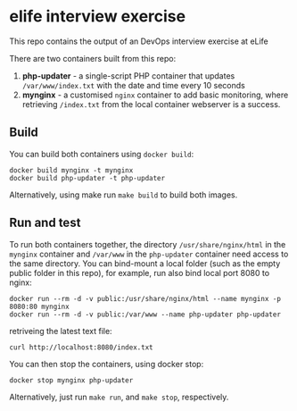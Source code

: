 # elife interview exercise

This repo contains the output of an DevOps interview exercise at eLife

There are two containers built from this repo:

1. **php-updater** - a single-script PHP container that updates `/var/www/index.txt` with the date and time every 10 seconds
1. **mynginx** - a customised `nginx` container to add basic monitoring, where retrieving `/index.txt` from the local container webserver is a success.

## Build

You can build both containers using `docker build`:

```
docker build mynginx -t mynginx
docker build php-updater -t php-updater
```

Alternatively, using make run `make build` to build both images.

## Run and test

To run both containers together, the directory `/usr/share/nginx/html` in the `mynginx` container and `/var/www` in the `php-updater` container need access to the same directory. You can bind-mount a local folder (such as the empty public folder in this repo), for example, run also bind local port 8080 to nginx:

```
docker run --rm -d -v public:/usr/share/nginx/html --name mynginx -p 8080:80 mynginx
docker run --rm -d -v public:/var/www --name php-updater php-updater
```

retriveing the latest text file:

```
curl http://localhost:8080/index.txt
```

You can then stop the containers, using docker stop:

```
docker stop mynginx php-updater
```

Alternatively, just run `make run`, and `make stop`, respectively.
